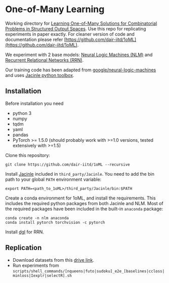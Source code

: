 # One-of-Many Learning

Working directory for [Learning One-of-Many Solutions for Combinatorial Problems in Structured Output Spaces](https://openreview.net/forum?id=ATp1nW2FuZL).
Use this repo for replicating experiments in paper exactly. For cleaner version of code and documentation please refer [https://github.com/dair-iitd/1oML](https://github.com/dair-iitd/1oML).

We experiment with 2 base models: [Neural Logic Machines (NLM)](https://arxiv.org/abs/1904.11694) and [Recurrent Relational Networks (RRN)](https://arxiv.org/abs/1711.08028).

Our training code has been adapted from [google/neural-logic-machines](https://github.com/google/neural-logic-machines) and uses [Jacinle python toolbox](https://github.com/vacancy/Jacinle).


## Installation
Before installation you need 
* python 3
* numpy
* tqdm
* yaml
* pandas
* PyTorch >= 1.5.0 (should probably work with >=1.0 versions, tested extensively with >=1.5)


Clone this repository:

```
git clone https://github.com/dair-iitd/1oML --recursive
```

Install [Jacinle](https://github.com/vacancy/Jacinle) included in `third_party/Jacinle`. You need to add the bin path to your global `PATH` environment variable:

```
export PATH=<path_to_1oML>/third_party/Jacinle/bin:$PATH
```

Create a conda environment for 1oML, and install the requirements. This includes the required python packages
from both Jacinle and NLM. Most of the required packages have been included in the built-in `anaconda` package:

```
conda create -n nlm anaconda
conda install pytorch torchvision -c pytorch
```


Install [dgl](https://github.com/dmlc/dgl) for RRN. 

## Replication

* Download datasets from this [drive link](https://drive.google.com/drive/folders/1s9QZXJGeAzCRuVcS7bSo7vQooCDRcTZe?usp=sharing). 
* Run experiments from `scripts/shell_commands/[nqueens|futo|sudoku]_e2e_[baselines|ccloss|minloss|Iexplr|selectR].sh`

